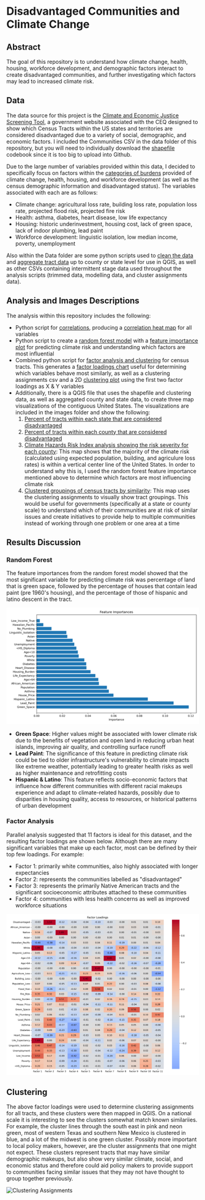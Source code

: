 # Disadvantaged Communities and Climate Change

## Abstract

The goal of this repository is to understand how climate change, health, housing, workforce development, and demographic factors interact to create disadvantaged communities, and further investigating which factors may lead to increased climate risk.

## Data

The data source for this project is the [Climate and Economic Justice Screening Tool](https://screeningtool.geoplatform.gov/en/), a government website associated with the CEQ designed to show which Census Tracts within the US states and territories are considered disadvantaged due to a variety of social, demographic, and economic factors. I included the Communities CSV in the data folder of this repository, but you will need to individually download the [shapefile](https://screeningtool.geoplatform.gov/en/downloads#3.42/41.21/-95.01) codebook since it is too big to upload into Github. 

Due to the large number of variables provided within this data, I decided to specifically focus on factors within the [categories of burdens](https://screeningtool.geoplatform.gov/en/methodology) provided of climate change, health, housing, and workforce development (as well as the census demographic information and disadvantaged status). The variables associated with each are as follows:

* Climate change: agricultural loss rate, building loss rate, population loss rate, projected flood risk, projected fire risk
* Health: asthma, diabetes, heart disease, low life expectancy
* Housing: historic underinvestment, housing cost, lack of green space, lack of indoor plumbing, lead paint
* Workforce development: linguistic isolation, low median income, poverty, unemployment

Also within the Data folder are some python scripts used to [clean the data](https://github.com/megkratzer/Disadvantaged-Communities-and-Climate-Change/blob/main/data/cleaning_data.py) and [aggregate tract data](https://github.com/megkratzer/Disadvantaged-Communities-and-Climate-Change/blob/main/data/by_state_county_data.py) up to county or state level for use in QGIS, as well as other CSVs containing intermittent stage data used throughout the analysis scripts (trimmed data, modelling data, and cluster assignments data). 

## Analysis and Images Descriptions

The analysis within this repository includes the following:

* Python script for [correlations](https://github.com/megkratzer/Disadvantaged-Communities-and-Climate-Change/blob/main/analysis/correlation.py), producing a [correlation heat map](https://github.com/megkratzer/Disadvantaged-Communities-and-Climate-Change/blob/main/images/correlation_matrix.png) for all variables
* Python script to create a [random forest model](https://github.com/megkratzer/Disadvantaged-Communities-and-Climate-Change/blob/main/analysis/random_forest.py) with a [feature importance plot](https://github.com/megkratzer/Disadvantaged-Communities-and-Climate-Change/blob/main/images/rf_feature_importances.png) for predicting climate risk and understanding which factors are most influential
* Combined python script for [factor analysis and clustering](https://github.com/megkratzer/Disadvantaged-Communities-and-Climate-Change/blob/main/analysis/factor_analysis_and_clustering.py) for census tracts. This generates a [factor loadings chart](https://github.com/megkratzer/Disadvantaged-Communities-and-Climate-Change/blob/main/images/factor_loadings.png) useful for determining which variables behave most similarly, as well as a clustering assignments csv and a 2D [clustering plot](https://github.com/megkratzer/Disadvantaged-Communities-and-Climate-Change/blob/main/images/clusters.png) using the first two factor loadings as X & Y variables
* Additionally, there is a QGIS file that uses the shapefile and clustering data, as well as aggregated county and state data, to create three map visualizations of the contiguous United States. The visualizations are included in the images folder and show the following:
    1. [Percent of tracts within each state that are considered disadvantaged](https://github.com/megkratzer/Disadvantaged-Communities-and-Climate-Change/blob/main/images/states_disadvantaged.png)
    2. [Percent of tracts within each county that are considered disadvantaged](https://github.com/megkratzer/Disadvantaged-Communities-and-Climate-Change/blob/main/images/counties_disadvantaged.png)
    3. [Climate Hazards Risk Index analysis showing the risk severity for each county](https://github.com/megkratzer/Disadvantaged-Communities-and-Climate-Change/blob/main/images/climate_hazards_risk_index.png): This map shows that the majority of the climate risk (calculated using expected population, building, and agriculure loss rates) is within a vertical center line of the United States. In order to understand why this is, I used the random forest feature importance mentioned above to determine which factors are most influencing climate risk
    4. [Clustered groupings of census tracts by similarity](https://github.com/megkratzer/Disadvantaged-Communities-and-Climate-Change/blob/main/images/tract_clusters.png): This map uses the clustering assignments to visually show tract groupings. This would be useful for governments (specifically at a state or county scale) to understand which of their communities are at risk of similar issues and create initiatives to provide help to multiple communities instead of working through one problem or one area at a time

## Results Discussion

### Random Forest

The feature importances from the random forest model showed that the most significant variable for predicting climate risk was percentage of land that is green space, followed by the percentage of houses that contain lead paint (pre 1960's housing), and the percentage of those of hispanic and latino descent in the tract.

![Random Forest Feature Importances](/images/rf_feature_importances.png)

* **Green Space**: Higher values might be associated with lower climate risk due to the benefits of vegetation and open land in reducing urban heat islands, improving air quality, and controlling surface runoff
* **Lead Paint**: The significance of this feature in predicting climate risk could be tied to older infrastructure's vulnerability to climate impacts like extreme weather, potentially leading to greater health risks as well as higher maintenance and retrofitting costs
* **Hispanic & Latino**: This feature reflects socio-economic factors that influence how different communities with different racial makeups experience and adapt to climate-related hazards, possibly due to disparities in housing quality, access to resources, or historical patterns of urban development

### Factor Analysis

Parallel analysis suggested that 11 factors is ideal for this dataset, and the resulting factor loadings are shown below. Although there are many significant variables that make up each factor, most can be defined by their top few loadings. For example:

* Factor 1: primarily white communities, also highly associated with longer expectancies
* Factor 2: represents the communities labelled as "disadvantaged"
* Factor 3: represents the primarily Native American tracts and the significant socioeconomic attributes attached to these communities
* Factor 4: communities with less health concerns as well as improved workforce situations

![Factor Loadings Heatmap](/images/factor_loadings.png)

## Clustering

The above factor loadings were used to determine clustering assignments for all tracts, and these clusters were then mapped in QGIS. On a national scale it is interesting to see the clusters somewhat match known similariies. For example, the cluster lines through the south east in pink and neon green, most of western Texas and southern New Mexico is clustered in blue, and a lot of the midwest is one green cluster. Possibly more important to local policy makers, however, are the cluster assignments that one might not expect. These clusters represent tracts that may have similar demographic makeups, but also show very similar climate, social, and economic status and therefore could aid policy makers to provide support to communities facing similar issues that they may not have thought to group together previously. 

![Clustering Assignments](/images/tract_clusters.png)